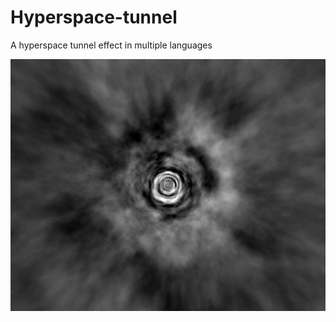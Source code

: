 # Hyperspace-tunnel
A hyperspace tunnel effect in multiple languages

![Hyperspace tunnel rendered in REALbasic](https://github.com/BenWheatley/Hyperspace-tunnel/blob/master/Tunnel.jpg)
